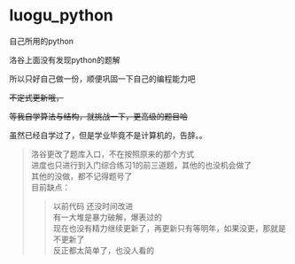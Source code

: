 # luogu_python



自己所用的python

洛谷上面没有发现python的题解

所以只好自己做一份，顺便巩固一下自己的编程能力吧

~~不定式更新哦，~~

~~等我自学算法与结构，就挑战一下，更高级的题目哈~~

虽然已经自学过了，但是学业毕竟不是计算机的，告辞。。


> 洛谷更改了题库入口，不在按照原来的那个方式  
> 进度也只进行到入门综合练习1的前三道题，其他的也没机会做了  
> 其他的没做，都不记得题号了  
> 目前缺点：  
> > 以前代码 还没时间改进  
> > 有一大堆是暴力破解，爆表过的  
> > 现在也没有精力继续更新了，再更新只有等明年，如果没更，那就是不更新了  
> > 反正都太简单了，也没人看的  
